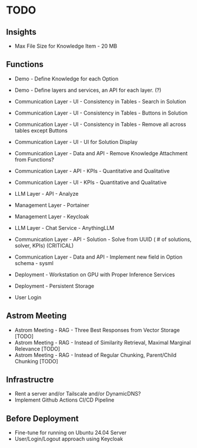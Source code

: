 # TODO

## Insights
- Max File Size for Knowledge Item - 20 MB

## Functions
- Demo - Define Knowledge for each Option
- Demo - Define layers and services, an API for each layer. (?)

- Communication Layer - UI - Consistency in Tables - Search in Solution
- Communication Layer - UI - Consistency in Tables - Buttons in Solution
- Communication Layer - UI - Consistency in Tables - Remove all across tables except Buttons

- Communication Layer - UI - UI for Solution Display 
- Communication Layer - Data and API - Remove Knowledge Attachment from Functions?
- Communication Layer - API - KPIs - Quantitative and Qualitative
- Communication Layer - UI - KPIs - Quantitative and Qualitative
- LLM Layer - API - Analyze

- Management Layer - Portainer
- Management Layer - Keycloak
- LLM Layer - Chat Service - AnythingLLM

- Communication Layer - API - Solution - Solve from UUID ( # of solutions, solver, KPIs) (CRITICAL)
- Communication Layer - Data and API - Implement new field in Option schema - sysml

- Deployment - Workstation on GPU with Proper Inference Services
- Deployment - Persistent Storage

- User Login

## Astrom Meeting
- Astrom Meeting - RAG - Three Best Responses from Vector Storage [TODO]
- Astrom Meeting - RAG - Instead of Similarity Retrieval, Maximal Marginal Relevance [TODO]
- Astrom Meeting - RAG - Instead of Regular Chunking, Parent/Child Chunking [TODO]

## Infrastructre
- Rent a server and/or Tailscale and/or DynamicDNS?
- Implement Github Actions CI/CD Pipeline

## Before Deployment
- Fine-tune for running on Ubuntu 24.04 Server
- User/Login/Logout approach using Keycloak